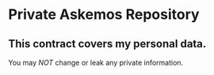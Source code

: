 # Private Askemos Repository

## This contract covers my personal data.

You may *NOT* change or leak any private information.
